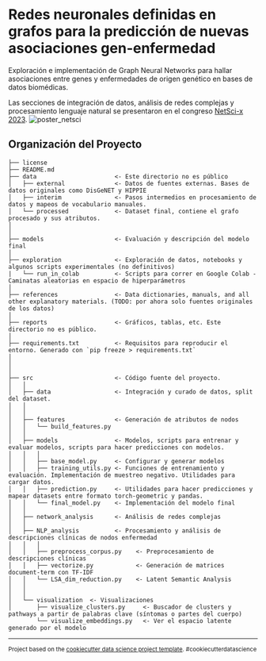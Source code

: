 # Redes neuronales definidas en grafos para la predicción de nuevas asociaciones gen-enfermedad

Exploración e implementación de Graph Neural Networks para hallar asociaciones entre genes y enfermedades de origen genético en bases de datos biomédicas.

Las secciones de integración de datos, análisis de redes complejas y procesamiento lenguaje natural se presentaron en el congreso [NetSci-x 2023](https://cnet.fi.uba.ar/netscix23/).
![poster_netsci](https://user-images.githubusercontent.com/61297025/236244985-1911d0fb-7dee-4094-b0f5-44747ba50e21.jpg)

Organización del Proyecto
------------

    ├── license
    ├── README.md                 
    ├── data                      <- Este directorio no es público
    │   ├── external              <- Datos de fuentes externas. Bases de datos originales como DisGeNET y HIPPIE 
    │   ├── interim               <- Pasos intermedios en procesamiento de datos y mapeos de vocabulario manuales.
    │   └── processed             <- Dataset final, contiene el grafo procesado y sus atributos.
    │       
    │       
    ├── models                    <- Evaluación y descripción del modelo final
    │       
    ├── exploration               <- Exploración de datos, notebooks y algunos scripts experimentales (no definitivos)
    |   └── run_in_colab          <- Scripts para correr en Google Colab - Caminatas aleatorias en espacio de hiperparámetros
    │       
    ├── references                <- Data dictionaries, manuals, and all other explanatory materials. (TODO: por ahora solo fuentes originales de los datos)
    │       
    ├── reports                   <- Gráficos, tablas, etc. Este directorio no es público.
    │       
    ├── requirements.txt          <- Requisitos para reproducir el entorno. Generado con `pip freeze > requirements.txt`
    │       
    │
    │
    ├── src                       <- Código fuente del proyecto.
    │   │       
    │   ├── data                  <- Integración y curado de datos, split del dataset.
    │   │          
    │   │       
    │   ├── features              <- Generación de atributos de nodos 
    │   │   └── build_features.py
    │   │
    │   ├── models                <- Modelos, scripts para entrenar y evaluar modelos, scripts para hacer predicciones con modelos.
    │   │   │                 
    │   │   ├── base_model.py     <- Configurar y generar modelos
    │   │   ├── training_utils.py <- Funciones de entrenamiento y evaluación. Implementación de muestreo negativo. Utilidades para cargar datos.
    │   │   ├── prediction.py     <- Utilidades para hacer predicciones y mapear datasets entre formato torch-geometric y pandas. 
    │   │   └── final_model.py    <- Implementación del modelo final 
    │   │
    │   ├── network_analysis      <- Análisis de redes complejas
    │   │
    │   ├── NLP_analysis          <- Procesamiento y análisis de descripciones clínicas de nodos enfermedad
    │   │   │                 
    │   │   ├── preprocess_corpus.py    <- Preprocesamiento de descripciones clínicas
    │   │   ├── vectorize.py            <- Generación de matrices document-term con TF-IDF
    │   │   └── LSA_dim_reduction.py    <- Latent Semantic Analysis
    │   │
    │   │
    │   └── visualization  <- Visualizaciones
    │       ├── visualize_clusters.py     <- Buscador de clusters y pathways a partir de palabras clave (síntomas o partes del cuerpo)
            └── visualize_embeddings.py   <- Ver el espacio latente generado por el modelo
    


--------

<p><small>Project based on the <a target="_blank" href="https://drivendata.github.io/cookiecutter-data-science/">cookiecutter data science project template</a>. #cookiecutterdatascience</small></p>
